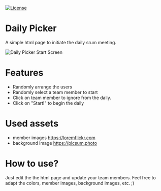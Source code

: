 [![License](http://img.shields.io/badge/Licence-MIT-brightgreen.svg)](LICENSE.md)

# Daily Picker
A simple html page to initiate the daily srum meeting.

![Daily Picker Start Screen](readme-images/daily-picker.jpg)

# Features

* Randomly arrange the users 
* Randomly select a team member to start
* Click on team member to ignore from the daily.
* Click on "Start!" to begin the daily

# Used assets

* member images https://loremflickr.com
* background image https://picsum.photo

# How to use?
Just edit the the html page and update your team members. Feel free to adapt the colors, member images, background images, etc. ;)
